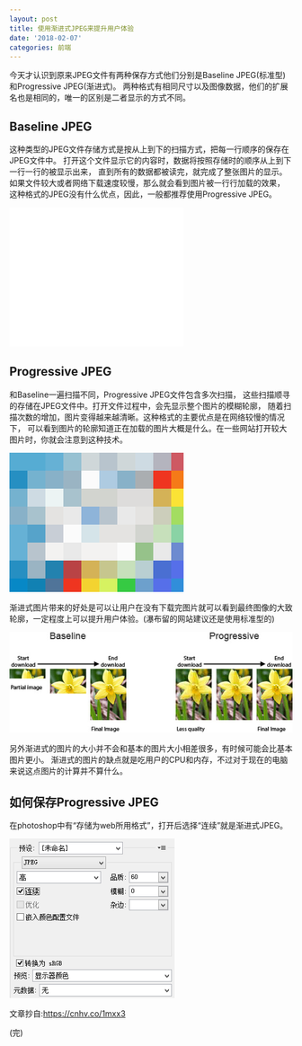 ```yaml
---
layout: post
title: 使用渐进式JPEG来提升用户体验
date: '2018-02-07'
categories: 前端
---
```


今天才认识到原来JPEG文件有两种保存方式他们分别是Baseline JPEG(标准型)和Progressive JPEG(渐进式)。
两种格式有相同尺寸以及图像数据，他们的扩展名也是相同的，唯一的区别是二者显示的方式不同。

## Baseline JPEG

这种类型的JPEG文件存储方式是按从上到下的扫描方式，把每一行顺序的保存在JPEG文件中。
打开这个文件显示它的内容时，数据将按照存储时的顺序从上到下一行一行的被显示出来，
直到所有的数据都被读完，就完成了整张图片的显示。
如果文件较大或者网络下载速度较慢，那么就会看到图片被一行行加载的效果，
这种格式的JPEG没有什么优点，因此，一般都推荐使用Progressive JPEG。

![](/image/2018-02-07-1-1.gif)

## Progressive JPEG

和Baseline一遍扫描不同，Progressive JPEG文件包含多次扫描，
这些扫描顺寻的存储在JPEG文件中。打开文件过程中，会先显示整个图片的模糊轮廓，
随着扫描次数的增加，图片变得越来越清晰。这种格式的主要优点是在网络较慢的情况下，
可以看到图片的轮廓知道正在加载的图片大概是什么。在一些网站打开较大图片时，你就会注意到这种技术。

![](/image/2018-02-07-1-2.gif)

渐进式图片带来的好处是可以让用户在没有下载完图片就可以看到最终图像的大致轮廓，一定程度上可以提升用户体验。(瀑布留的网站建议还是使用标准型的)

![](/image/2018-02-07-1-3.jpg)

另外渐进式的图片的大小并不会和基本的图片大小相差很多，有时候可能会比基本图片更小。
渐进式的图片的缺点就是吃用户的CPU和内存，不过对于现在的电脑来说这点图片的计算并不算什么。

## 如何保存Progressive JPEG

在photoshop中有“存储为web所用格式”，打开后选择“连续”就是渐进式JPEG。

![](/image/2018-02-07-1-4.png)

文章抄自:https://cnhv.co/1mxx3

(完)